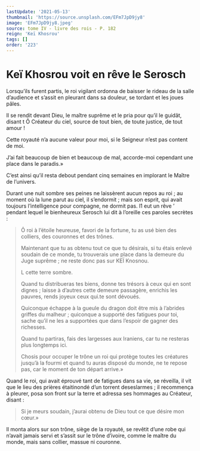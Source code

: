 ```yaml
---
lastUpdate: '2021-05-13'
thumbnail: 'https://source.unsplash.com/EFm7JpD9jy8'
image: 'EFm7JpD9jy8.jpeg'
source: tome IV - livre des rois - P. 182
reign: 'Keï Khosrou'
tags: []
order: '223'
---
```


# Keï Khosrou voit en rêve le Serosch

Lorsqu’ils furent partis, le roi vigilant ordonna de baisser le rideau de la salle d’audience et s’assit en pleurant dans sa douleur, se tordant et les joues pâles.

Il se rendit devant Dieu, le maître suprême et le pria pour qu’il le guidât, disant t Ô Créateur du ciel, source de tout bien, de toute justice, de tout amour !

Cette royauté n’a aucune valeur pour moi, si le Seigneur n’est pas content de moi.

J’ai fait beaucoup de bien et beaucoup de mal, accorde-moi cependant une place dans le paradis.»

C’est ainsi qu’il resta debout pendant cinq semaines en implorant le Maître de l’univers.

Durant une nuit sombre ses peines ne laissèrent aucun repos au roi ; au moment où la lune parut au ciel, il s’endormit ; mais son esprit, qui avait toujours l’intelligence pour compagne, ne dormit pas. l1 eut un rêve
’ pendant lequel le bienheureux Serosch lui dit à l’oreille ces paroles secrètes :

> Ô roi à l’étoile heureuse, favori de la fortune, tu as usé bien des colliers, des couronnes et des trônes.
>
> Maintenant que tu as obtenu tout ce que tu désirais, si tu étais enlevé soudain de ce monde, tu trouverais une place dans la demeure du Juge suprême ; ne reste donc pas sur KEÏ Knosnou.
>
> L cette terre sombre.
>
> Quand tu distribueras tes biens, donne tes trésors à ceux qui en sont dignes ; laisse à d’autres cette demeure passagère, enrichis les pauvres, rends joyeux ceux qui.te sont dévoués.
>
> Quiconque échappe à la gueule du dragon doit être mis à l’abrides griffes du malheur ; quiconque a supporté des fatigues pour toi, sache qu’il ne les a supportées que dans l’espoir de gagner des richesses.
>
> Quand tu partiras, fais des largesses aux Iraniens, car tu ne resteras plus longtemps ici.
>
> Chosis pour occuper le trône un roi qui protège toutes les créatures jusqu’à la fourmi et quand tu auras disposé du monde, ne te repose pas, car le moment de ton départ arrive.»

Quand le roi, qui avait éprouvé tant de fatigues dans sa vie, se réveilla, il vit que le lieu des prières étaitinondé d’un torrent deseslarmes ; il recommença à pleurer, posa son front sur la terre et adressa ses hommages au Créateur, disant :

> Si je meurs soudain, j’aurai obtenu de Dieu tout ce que désire mon cœur.»

Il monta alors sur son trône, siège de la royauté, se revêtit d’une robe qui n’avait jamais servi et s’assit sur le trône d’ivoire, comme le maître du monde, mais sans collier, massue ni couronne.
